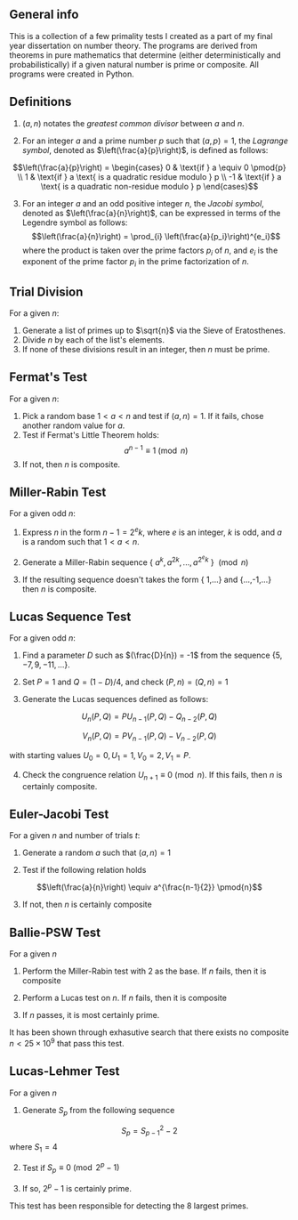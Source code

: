 ## General info
This is a collection of a few primality tests I created as a part of my final year dissertation on number theory. The programs are derived from theorems in pure mathematics that determine (either deterministically and probabilistically) if a given natural number is prime or composite. All programs were created in Python. 
	
## Definitions
1. $(a,n)$ notates the *greatest common divisor* between $a$ and $n$. 

2. For an integer $a$ and a prime number $p$ such that $(a, p) = 1$, the *Lagrange symbol*, denoted as $\left(\frac{a}{p}\right)$, is defined as follows:

$$\left(\frac{a}{p}\right) = 
\begin{cases}
    0 & \text{if } a \equiv 0 \pmod{p} \\
    1 & \text{if } a \text{ is a quadratic residue modulo } p \\
    -1 & \text{if } a \text{ is a quadratic non-residue modulo } p
\end{cases}$$


3. For an integer $a$ and an odd positive integer $n$, the *Jacobi symbol*, denoted as $\left(\frac{a}{n}\right)$, can be expressed in terms of the Legendre symbol as follows:
$$\left(\frac{a}{n}\right) =
\prod_{i} \left(\frac{a}{p_i}\right)^{e_i}$$
where the product is taken over the prime factors $p_i$ of $n$, and $e_i$ is the exponent of the prime factor $p_i$ in the prime factorization of $n$.

## Trial Division
For a given $n$:
1. Generate a list of primes up to $\sqrt{n}$ via the Sieve of Eratosthenes.
2. Divide $n$ by each of the list's elements.
3. If none of these divisions result in an integer, then $n$ must be prime.
	
## Fermat's Test
For a given $n$:
1. Pick a random base $1 < a < n$ and test if $(a,n) = 1$. If it fails, chose another random value for $a$.
2. Test if Fermat's Little Theorem holds: $$a^{n-1} \equiv 1 \pmod{n}$$
3. If not, then $n$ is composite.


## Miller-Rabin Test
For a given odd $n$:
1. Express $n$ in the form $n-1 = 2^{e}k$, where $e$ is an integer, $k$ is odd, and $a$ is a random such that $1 < a < n$.

2. Generate a Miller-Rabin sequence { $a^k, a^{2k},...,a^{2^ek}$ } $\pmod{n}$

3. If the resulting sequence doesn't takes the form { 1,...} and {...,-1,...} then $n$ is composite.


## Lucas Sequence Test
For a given odd $n$:
1. Find a parameter $D$ such as $(\frac{D}{n}) = -1$ from the sequence $\{5, -7, 9, -11,...\}$.

2. Set $P = 1$ and $Q = (1 - D)/4$, and check $(P,n) = (Q,n) = 1$ 

3. Generate the Lucas sequences defined as follows:


$$U_{n}(P,Q) = PU_{n-1}(P,Q) - Q_{n-2}(P,Q)$$

$$V_{n}(P,Q) = PV_{n-1}(P,Q) - V_{n-2}(P,Q)$$

with starting values $U_0 = 0, U_1 = 1, V_0 = 2, V_1 = P$.

4. Check the congruence relation $U_{n+1} \equiv 0 \pmod{n}$. If this fails, then $n$ is certainly composite.

## Euler-Jacobi Test
For a given $n$ and number of trials $t$:
1. Generate a random $a$ such that $(a,n) = 1$ 

2. Test if the following relation holds

$$\left(\frac{a}{n}\right) \equiv a^{\frac{n-1}{2}} \pmod{n}$$

3. If not, then $n$ is certainly composite

## Ballie-PSW Test
For a given $n$
1. Perform the Miller-Rabin test with 2 as the base. If $n$ fails, then it is composite 

2. Perform a Lucas test on $n$. If $n$ fails, then it is composite

3. If $n$ passes, it is most certainly prime.

It has been shown through exhasutive search that there exists no composite $n<25 \times 10^{9}$ that pass this test. 

## Lucas-Lehmer Test
For a given $n$
1. Generate $S_p$ from the following sequence 

$$S_p = S_{p-1}^2 - 2$$ 
where $S_1 = 4$

2. Test if $S_p \equiv 0\pmod{2^p - 1}$

3. If so, $2^p - 1$ is certainly prime.

This test has been responsible for detecting the 8 largest primes.
